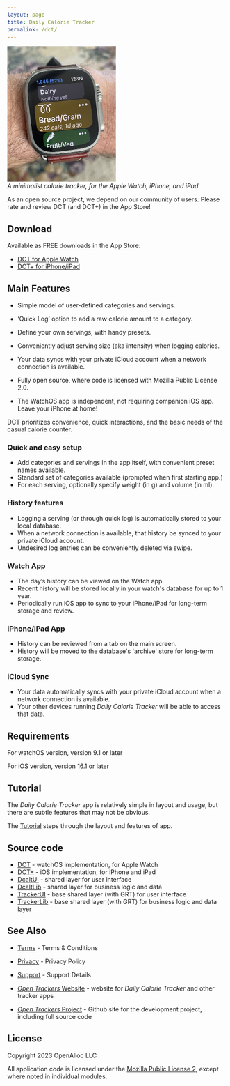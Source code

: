 ```yaml
---
layout: page
title: Daily Calorie Tracker
permalink: /dct/
---
```


<div style="width: 250px; height: 298px;"> 
<img src="/assets/images/dct-on-wrist.jpeg" style="width: inherit" /> 
</div> 
<p/>

_A minimalist calorie tracker, for the Apple Watch, iPhone, and iPad_

As an open source project, we depend on our community of users. Please rate and review DCT (and DCT+) in the App Store!

## Download

Available as FREE downloads in the App Store:

- [DCT for Apple Watch](https://apps.apple.com/us/app/daily-calorie-tracker/id6445856852)
- [DCT+ for iPhone/iPad](https://apps.apple.com/us/app/daily-calorie-tracker/id6445856794)

## Main Features

- Simple model of user-defined categories and servings.
- ‘Quick Log’ option to add a raw calorie amount to a category.
- Define your own servings, with handy presets.
- Conveniently adjust serving size (aka intensity) when logging calories.

- Your data syncs with your private iCloud account when a network connection is available.
- Fully open source, where code is licensed with Mozilla Public License 2.0.
- The WatchOS app is independent, not requiring companion iOS app. Leave your iPhone at home!

DCT prioritizes convenience, quick interactions, and the basic needs of the casual calorie counter.

### Quick and easy setup

- Add categories and servings in the app itself, with convenient preset names available.
- Standard set of categories available (prompted when first starting app.)
- For each serving, optionally specify weight (in g) and volume (in ml).

### History features

- Logging a serving (or through quick log) is automatically stored to your local database.
- When a network connection is available, that history be synced to your private iCloud account.
- Undesired log entries can be conveniently deleted via swipe.

### Watch App

- The day’s history can be viewed on the Watch app. 
- Recent history will be stored locally in your watch's database for up to 1 year. 
- Periodically run iOS app to sync to your iPhone/iPad for long-term storage and review.

### iPhone/iPad App

- History can be reviewed from a tab on the main screen.
- History will be moved to the database's 'archive' store for long-term storage.

### iCloud Sync

- Your data automatically syncs with your private iCloud account when a network connection is available.
- Your other devices running _Daily Calorie Tracker_ will be able to access that data.

## Requirements

For watchOS version, version 9.1 or later

For iOS version, version 16.1 or later

## Tutorial

The _Daily Calorie Tracker_ app is relatively simple in layout and usage, but there are subtle features that may not be obvious.

The [Tutorial](/dct/tutorial/) steps through the layout and features of app.

## Source code

* [DCT](https://github.com/open-trackers/Daily-Calorie-Tracker-Watch-App) - watchOS implementation, for Apple Watch
* [DCT+](https://github.com/open-trackers/Daily-Calorie-Tracker-Plus-App) - iOS implementation, for iPhone and iPad
* [DcaltUI](https://github.com/open-trackers/DcaltUI/) - shared layer for user interface
* [DcaltLib](https://github.com/open-trackers/DcaltLib/) - shared layer for business logic and data
* [TrackerUI](https://github.com/open-trackers/TrackerUI/) - base shared layer (with GRT) for user interface
* [TrackerLib](https://github.com/open-trackers/TrackerLib/) - base shared layer (with GRT) for business logic and data layer

## See Also

* [Terms](/terms/) - Terms & Conditions
* [Privacy](/privacy/) - Privacy Policy
* [Support](/support/) - Support Details

* [_Open Trackers_ Website](https://open-trackers.github.io) - website for _Daily Calorie Tracker_ and other tracker apps
* [_Open Trackers_ Project](https://github.com/open-trackers) - Github site for the development project, including full source code

## License

Copyright 2023 OpenAlloc LLC

All application code is licensed under the [Mozilla Public License 2](https://www.mozilla.org/en-US/MPL/2.0/), except where noted in individual modules.


